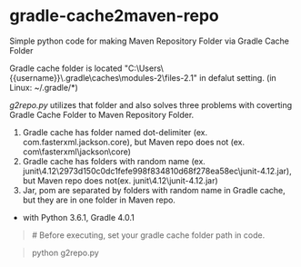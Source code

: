 # gradle-cache2maven-repo
Simple python code for making Maven Repository Folder via Gradle Cache Folder

Gradle cache folder is located "C:\Users\\{{username}}\\.gradle\caches\modules-2\files-2.1\" in defalut setting. (in Linux: ~/.gradle/*)

*g2repo.py* utilizes that folder and also solves three problems with coverting Gradle Cache Folder to Maven Repository Folder.

1. Gradle cache has folder named dot-delimiter (ex. com.fasterxml.jackson.core), but Maven repo does not (ex. com\fasterxml\jackson\core)
2. Gradle cache has folders with random name (ex. junit\4.12\2973d150c0dc1fefe998f834810d68f278ea58ec\junit-4.12.jar), but Maven repo does not(ex. junit\4.12\junit-4.12.jar)
3. Jar, pom are separated by folders with random name in Gradle cache, but they are in one folder in Maven repo.


* with Python 3.6.1, Gradle 4.0.1 
> \# Before executing, set your gradle cache folder path in code.

> python g2repo.py
